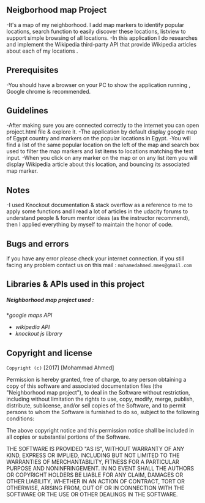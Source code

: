 Neigborhood map Project  
---------------------
-It's a map of my neighborhood. I add map markers to identify popular locations, search function to easily discover 
 these locations, listview to support simple browsing of all locations. 
-In this application I do researches and implement the Wikipedia third-party API that provide Wikipedia articles
 about each of my locations .

Prerequisites
-------------
-You should have a browser on your PC to show the application running , Google chrome is recommended.    

Guidelines
----------
-After making sure you are connected correctly to the internet you can open project.html file & explore it.
-The application by default display google map of Egypt country and markers on the popular locations in Egypt. 
-You will find a list of the same popular location on the left of the map and search box used to  filter
 the map markers and list items to locations matching the text input.
-When you click on any marker on the map or on any list item you will display Wikipedia article about this location,
 and bouncing its associated map marker.


Notes
-----
-I used Knockout documentation & stack overflow as a reference to me to apply some functions and I read
 a lot of articles in the udacity forums to understand people & forum mentor ideas (as the instructor recommend),
 then I applied everything by myself to maintain the honor of code.

Bugs and errors
---------------
if you have any error please check your internet connection. if you still facing any problem contact us 
on this mail : `mohamedahmed.mmes@gmail.com `


Libraries & APIs used in this project 
-------------------------------------
##### Neighborhood map project used :
*_google maps API_
* _wikipedia API_ 
* _knockout js library_


Copyright and license 
---------------------
`Copyright (c)` [2017] [Mohammad Ahmed]

Permission is hereby granted, free of charge, to any person obtaining a copy
of this software and associated documentation files (the "Neighborhood map project"), 
to deal in the Software without restriction, including without limitation the rights
to use, copy, modify, merge, publish, distribute, sublicense, and/or sell
copies of the Software, and to permit persons to whom the Software is
furnished to do so, subject to the following conditions:

The above copyright notice and this permission notice shall be included in all
copies or substantial portions of the Software.

THE SOFTWARE IS PROVIDED "AS IS", WITHOUT WARRANTY OF ANY KIND, EXPRESS OR
IMPLIED, INCLUDING BUT NOT LIMITED TO THE WARRANTIES OF MERCHANTABILITY,
FITNESS FOR A PARTICULAR PURPOSE AND NONINFRINGEMENT. IN NO EVENT SHALL THE
AUTHORS OR COPYRIGHT HOLDERS BE LIABLE FOR ANY CLAIM, DAMAGES OR OTHER
LIABILITY, WHETHER IN AN ACTION OF CONTRACT, TORT OR OTHERWISE, ARISING FROM,
OUT OF OR IN CONNECTION WITH THE SOFTWARE OR THE USE OR OTHER DEALINGS IN THE
SOFTWARE.
